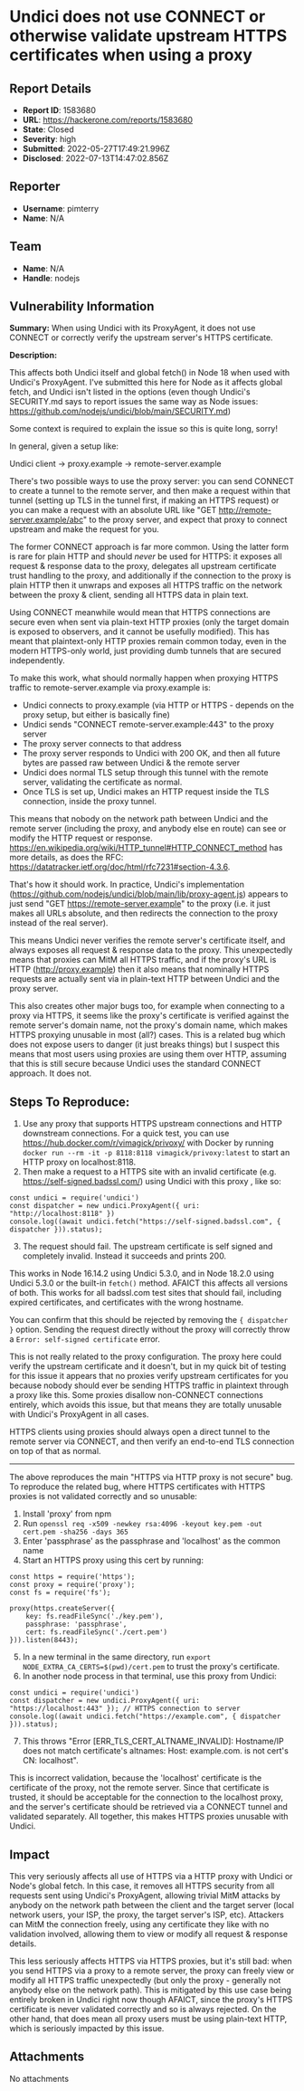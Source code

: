 # Undici does not use CONNECT or otherwise validate upstream HTTPS certificates when using a proxy

## Report Details
- **Report ID**: 1583680
- **URL**: https://hackerone.com/reports/1583680
- **State**: Closed
- **Severity**: high
- **Submitted**: 2022-05-27T17:49:21.996Z
- **Disclosed**: 2022-07-13T14:47:02.856Z

## Reporter
- **Username**: pimterry
- **Name**: N/A

## Team
- **Name**: N/A
- **Handle**: nodejs

## Vulnerability Information
**Summary:** When using Undici with its ProxyAgent, it does not use CONNECT or correctly verify the upstream server's HTTPS certificate.

**Description:**

This affects both Undici itself and global fetch() in Node 18 when used with Undici's ProxyAgent. I've submitted this here for Node as it affects global fetch, and Undici isn't listed in the options (even though Undici's SECURITY.md says to report issues the same way as Node issues: https://github.com/nodejs/undici/blob/main/SECURITY.md)

Some context is required to explain the issue so this is quite long, sorry!

In general, given a setup like:

Undici client -> proxy.example -> remote-server.example

There's two possible ways to use the proxy server: you can send CONNECT to create a tunnel to the remote server, and then make a request within that tunnel (setting up TLS in the tunnel first, if making an HTTPS request) or you can make a request with an absolute URL like "GET http://remote-server.example/abc" to the proxy server, and expect that proxy to connect upstream and make the request for you.

The former CONNECT approach is far more common. Using the latter form is rare for plain HTTP and should _never_ be used for HTTPS: it exposes all request & response data to the proxy, delegates all upstream certificate trust handling to the proxy, and additionally if the connection to the proxy is plain HTTP then it unwraps and exposes all HTTPS traffic on the network between the proxy & client, sending all HTTPS data in plain text.

Using CONNECT meanwhile would mean that HTTPS connections are secure even when sent via plain-text HTTP proxies (only the target domain is exposed to observers, and it cannot be usefully modified). This has meant that plaintext-only HTTP proxies remain common today, even in the modern HTTPS-only world, just providing dumb tunnels that are secured independently.

To make this work, what should normally happen when proxying HTTPS traffic to remote-server.example via proxy.example is:

* Undici connects to proxy.example (via HTTP or HTTPS - depends on the proxy setup, but either is basically fine)
* Undici sends "CONNECT remote-server.example:443" to the proxy server
* The proxy server connects to that address
* The proxy server responds to Undici with 200 OK, and then all future bytes are passed raw between Undici & the remote server
* Undici does normal TLS setup through this tunnel with the remote server, validating the certificate as normal.
* Once TLS is set up, Undici makes an HTTP request inside the TLS connection, inside the proxy tunnel.

This means that nobody on the network path between Undici and the remote server (including the proxy, and anybody else en route) can see or modify the HTTP request or response. https://en.wikipedia.org/wiki/HTTP_tunnel#HTTP_CONNECT_method has more details, as does the RFC: https://datatracker.ietf.org/doc/html/rfc7231#section-4.3.6.

That's how it should work. In practice, Undici's implementation (https://github.com/nodejs/undici/blob/main/lib/proxy-agent.js) appears to just send "GET https://remote-server.example" to the proxy (i.e. it just makes all URLs absolute, and then redirects the connection to the proxy instead of the real server).

This means Undici never verifies the remote server's certificate itself, and always exposes all request & response data to the proxy. This unexpectedly means that proxies can MitM all HTTPS traffic, and if the proxy's URL is HTTP (http://proxy.example) then it also means that nominally HTTPS requests are actually sent via in plain-text HTTP between Undici and the proxy server.

This also creates other major bugs too, for example when connecting to a proxy via HTTPS, it seems like the proxy's certificate is verified against the remote server's domain name, not the proxy's domain name, which makes HTTPS proxying unusable in most (all?) cases. This is a related bug which does not expose users to danger (it just breaks things) but I suspect this means that most users using proxies are using them over HTTP, assuming that this is still secure because Undici uses the standard CONNECT approach. It does not.

## Steps To Reproduce:

1. Use any proxy that supports HTTPS upstream connections and HTTP downstream connections. For a quick test, you can use https://hub.docker.com/r/vimagick/privoxy/ with Docker by running `docker run --rm -it -p 8118:8118 vimagick/privoxy:latest` to start an HTTP proxy on localhost:8118.
2. Then make a request to a HTTPS site with an invalid certificate (e.g. https://self-signed.badssl.com/) using Undici with this proxy , like so:
```
const undici = require('undici')
const dispatcher = new undici.ProxyAgent({ uri: "http://localhost:8118" })
console.log((await undici.fetch("https://self-signed.badssl.com", { dispatcher })).status);
```
3. The request should fail. The upstream certificate is self signed and completely invalid. Instead it succeeds and prints 200.

This works in Node 16.14.2 using Undici 5.3.0, and in Node 18.2.0 using Undici 5.3.0 or the built-in `fetch()` method. AFAICT this affects all versions of both. This works for all badssl.com test sites that should fail, including expired certificates, and certificates with the wrong hostname.

You can confirm that this should be rejected by removing the `{ dispatcher }` option. Sending the request directly without the proxy will correctly throw a `Error: self-signed certificate` error.

This is not really related to the proxy configuration. The proxy here could verify the upstream certificate and it doesn't, but in my quick bit of testing for this issue it appears that no proxies verify upstream certificates for you because nobody should ever be sending HTTPS traffic in plaintext through a proxy like this. Some proxies disallow non-CONNECT connections entirely, which avoids this issue, but that means they are totally unusable with Undici's ProxyAgent in all cases.

HTTPS clients using proxies should always open a direct tunnel to the remote server via CONNECT, and then verify an end-to-end TLS connection on top of that as normal.

---

The above reproduces the main "HTTPS via HTTP proxy is not secure" bug. To reproduce the related bug, where HTTPS certificates with HTTPS proxies is not validated correctly and so unusable:

1. Install 'proxy' from npm
2. Run `openssl req -x509 -newkey rsa:4096 -keyout key.pem -out cert.pem -sha256 -days 365`
3. Enter 'passphrase' as the passphrase and 'localhost' as the common name
4. Start an HTTPS proxy using this cert by running:
```
const https = require('https');
const proxy = require('proxy');
const fs = require('fs');

proxy(https.createServer({
    key: fs.readFileSync('./key.pem'),
    passphrase: 'passphrase',
    cert: fs.readFileSync('./cert.pem')
})).listen(8443);
```
5. In a new terminal in the same directory, run `export NODE_EXTRA_CA_CERTS=$(pwd)/cert.pem` to trust the proxy's certificate.
6. In another node process in that terminal, use this proxy from Undici:
```
const undici = require('undici')
const dispatcher = new undici.ProxyAgent({ uri: "https://localhost:443" }); // HTTPS connection to server
console.log((await undici.fetch("https://example.com", { dispatcher })).status);
```
7. This throws "Error [ERR_TLS_CERT_ALTNAME_INVALID]: Hostname/IP does not match certificate's altnames: Host: example.com. is not cert's CN: localhost".

This is incorrect validation, because the 'localhost' certificate is the certificate of the proxy, not the remote server. Since that certificate is trusted, it should be acceptable for the connection to the localhost proxy, and the server's certificate should be retrieved via a CONNECT tunnel and validated separately. All together, this makes HTTPS proxies unusable with Undici.

## Impact

This very seriously affects all use of HTTPS via a HTTP proxy with Undici or Node's global fetch. In this case, it removes all HTTPS security from all requests sent using Undici's ProxyAgent, allowing trivial MitM attacks by anybody on the network path between the client and the target server (local network users, your ISP, the proxy, the target server's ISP, etc). Attackers can MitM the connection freely, using any certificate they like with no validation involved, allowing them to view or modify all request & response details.

This less seriously affects HTTPS via HTTPS proxies, but it's still bad: when you send HTTPS via a proxy to a remote server, the proxy can freely view or modify all HTTPS traffic unexpectedly (but only the proxy - generally not anybody else on the network path). This is mitigated by this use case being entirely broken in Undici right now though AFAICT, since the proxy's HTTPS certificate is never validated correctly and so is always rejected. On the other hand, that does mean all proxy users must be using plain-text HTTP, which is seriously impacted by this issue.

## Attachments
No attachments
